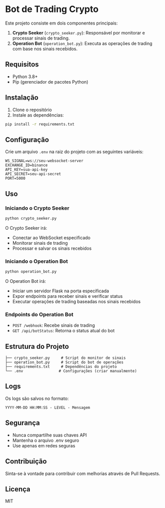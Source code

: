 # Bot de Trading Crypto

Este projeto consiste em dois componentes principais:

1. **Crypto Seeker** (`crypto_seeker.py`): Responsável por monitorar e processar sinais de trading.
2. **Operation Bot** (`operation_bot.py`): Executa as operações de trading com base nos sinais recebidos.

## Requisitos

- Python 3.8+
- Pip (gerenciador de pacotes Python)

## Instalação

1. Clone o repositório
2. Instale as dependências:
```bash
pip install -r requirements.txt
```

## Configuração

Crie um arquivo `.env` na raiz do projeto com as seguintes variáveis:

```env
WS_SIGNAL=ws://seu-websocket-server
EXCHANGE_ID=binance
API_KEY=sua-api-key
API_SECRET=seu-api-secret
PORT=5000
```

## Uso

### Iniciando o Crypto Seeker

```bash
python crypto_seeker.py
```

O Crypto Seeker irá:
- Conectar ao WebSocket especificado
- Monitorar sinais de trading
- Processar e salvar os sinais recebidos

### Iniciando o Operation Bot

```bash
python operation_bot.py
```

O Operation Bot irá:
- Iniciar um servidor Flask na porta especificada
- Expor endpoints para receber sinais e verificar status
- Executar operações de trading baseadas nos sinais recebidos

### Endpoints do Operation Bot

- `POST /webhook`: Recebe sinais de trading
- `GET /api/botStatus`: Retorna o status atual do bot

## Estrutura do Projeto

```
├── crypto_seeker.py     # Script do monitor de sinais
├── operation_bot.py     # Script do bot de operações
├── requirements.txt     # Dependências do projeto
└── .env                # Configurações (criar manualmente)
```

## Logs

Os logs são salvos no formato:
```
YYYY-MM-DD HH:MM:SS - LEVEL - Mensagem
```

## Segurança

- Nunca compartilhe suas chaves API
- Mantenha o arquivo .env seguro
- Use apenas em redes seguras

## Contribuição

Sinta-se à vontade para contribuir com melhorias através de Pull Requests.

## Licença

MIT 